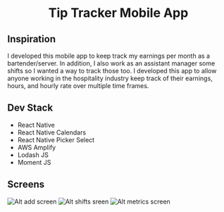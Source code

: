 <h1 align="center">Tip Tracker Mobile App</h1>

## Inspiration
<p>I developed this mobile app to keep track my earnings per month as a bartender/server. In addition, I also work as an assistant manager some shifts so I wanted a way to track those too. I developed this app to allow anyone working in the hospitality industry keep track of their earnings, hours, and hourly rate over multiple time frames. 
</p>

## Dev Stack
<ul>
    <li>React Native</li>
    <li>React Native Calendars</li>
    <li>React Native Picker Select</li>
    <li>AWS Amplify</li>
    <li>Lodash JS</li>
    <li>Moment JS</li>
</ul>

## Screens
![Alt add screen](https://raw.github.com/Sasheem/tip-tracker-aws/master/assets/view-add-mockup.jpg?raw=true "Add Screen")
![Alt shifts sreen](https://raw.github.com/Sasheem/tip-tracker-aws/master/assets/view-shifts-mockup.jpg?raw=true "Shifts Screen")
![Alt metrics screen](https://raw.github.com/Sasheem/tip-tracker-aws/master/assets/view-metrics-mockup.jpg?raw=true "Metrics Screen")
